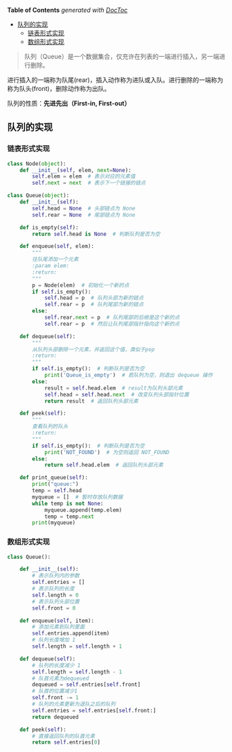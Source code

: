 <!-- START doctoc generated TOC please keep comment here to allow auto update -->
<!-- DON'T EDIT THIS SECTION, INSTEAD RE-RUN doctoc TO UPDATE -->
**Table of Contents**  *generated with [DocToc](https://github.com/thlorenz/doctoc)*

- [队列的实现](#%E9%98%9F%E5%88%97%E7%9A%84%E5%AE%9E%E7%8E%B0)
  - [链表形式实现](#%E9%93%BE%E8%A1%A8%E5%BD%A2%E5%BC%8F%E5%AE%9E%E7%8E%B0)
  - [数组形式实现](#%E6%95%B0%E7%BB%84%E5%BD%A2%E5%BC%8F%E5%AE%9E%E7%8E%B0)

<!-- END doctoc generated TOC please keep comment here to allow auto update -->

> 队列（Queue）是一个数据集合，仅充许在列表的一端进行插入，另一端进行删除。

进行插入的一端称为队尾(rear)，插入动作称为进队或入队。进行删除的一端称为称为队头(front)，删除动作称为出队。

队列的性质：**先进先出（First-in, First-out）**

## 队列的实现

### 链表形式实现

```python
class Node(object):
    def __init__(self, elem, next=None):
        self.elem = elem  # 表示对应的元素值
        self.next = next  # 表示下一个链接的链点

class Queue(object):
    def __init__(self):
        self.head = None  # 头部链点为 None
        self.rear = None  # 尾部链点为 None

    def is_empty(self):
        return self.head is None  # 判断队列是否为空

    def enqueue(self, elem):
        """
        往队尾添加一个元素
        :param elem:
        :return:
        """
        p = Node(elem)  # 初始化一个新的点
        if self.is_empty():
            self.head = p  # 队列头部为新的链点
            self.rear = p  # 队列尾部为新的链点
        else:
            self.rear.next = p  # 队列尾部的后继是这个新的点
            self.rear = p  # 然后让队列尾部指针指向这个新的点

    def dequeue(self):
        """
        从队列头部删除一个元素，并返回这个值，类似于pop
        :return:
        """
        if self.is_empty():  # 判断队列是否为空
            print('Queue_is_empty')  # 若队列为空，则退出 dequeue 操作
        else:
            result = self.head.elem  # result为队列头部元素
            self.head = self.head.next  # 改变队列头部指针位置
            return result  # 返回队列头部元素

    def peek(self):
        """
        查看队列的队头
        :return:
        """
        if self.is_empty():  # 判断队列是否为空
            print('NOT_FOUND')  # 为空则返回 NOT_FOUND
        else:
            return self.head.elem  # 返回队列头部元素

    def print_queue(self):
        print("queue:")
        temp = self.head
        myqueue = []  # 暂时存放队列数据
        while temp is not None:
            myqueue.append(temp.elem)
            temp = temp.next
        print(myqueue)
```



### 数组形式实现

```python
class Queue():

    def __init__(self):
        # 表示队列内的参数
        self.entries = []
        # 表示队列的长度
        self.length = 0
        # 表示队列头部位置
        self.front = 0

    def enqueue(self, item):
        # 添加元素到队列里面
        self.entries.append(item)
        # 队列长度增加 1
        self.length = self.length + 1

    def dequeue(self):
        # 队列的长度减少 1
        self.length = self.length - 1
        # 队首元素为dequeued
        dequeued = self.entries[self.front]
        # 队首的位置减少1
        self.front -= 1
        # 队列的元素更新为退队之后的队列
        self.entries = self.entries[self.front:]
        return dequeued

    def peek(self):
        # 直接返回队列的队首元素
        return self.entries[0]

```



